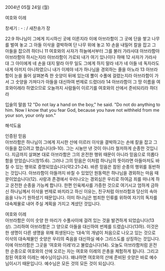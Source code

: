 2004년 05월 24일 (월)

여호와 이레



창세기 : - : / 새찬송가  장


22:9 하나님이 그에게 지시하신 곳에 이른지라 이에 아브라함이 그 곳에 단을 쌓고 나무를 벌여 놓고 그 아들 이삭을 결박하여 단 나무 위에 놓고 
10 손을 내밀어 칼을 잡고 그 아들을 잡으려 하더니 
11 여호와의 사자가 하늘에서부터 그를 불러 가라사대 아브라함아 아브라함아 하시는지라 아브라함이 가로되 내가 여기 있나이다 하매 
12 사자가 가라사대 그 아이에게 네 손을 대지 말라 아무 일도 그에게 하지 말라 네가 네 아들 네 독자라도 내게 아끼지 아니하였으니 내가 이제야 네가 하나님을 경외하는 줄을 아노라 
13 아브라함이 눈을 들어 살펴본즉 한 숫양이 뒤에 있는데 뿔이 수풀에 걸렸는지라 아브라함이 가서 그 숫양을 가져다가 아들을 대신하여 번제로 드렸더라 
14 아브라함이 그 땅 이름을 여호와이레라 하였으므로 오늘까지 사람들이 이르기를 여호와의 산에서 준비되리라 하더라 

입술의 말씀 
12 "Do not lay a hand on the boy," he said. "Do not do anything to him. Now I know that you fear God, because you have not withheld from me your son, your only son."

해석도움





인증된 믿음  
아브라함은 하나님이 그에게 지시한 산에 이르러 이삭을 결박하고는 손에 칼을 잡고 그 아들을 잡으려고 했습니다(9-10). 그는 시늉만 낸 것이 아니라 철저하게 순종한 것입니다. 지금까지 살펴본 대로 아브라함은 그의 온전한 행위 때문이 아니라 믿음으로 의롭다 함을 얻었습니다(창15:6). 그러나 그의 믿음은 이처럼 하나님의 뜻이라면 아들마저도 바칠 수 있는 행위로 증명되었습니다(약2:21-24). 바른 믿음은 참된 순종의 행위를 동반하는 것입니다. 아브라함이 아들까지 바칠 수 있었던 원동력은 하나님을 경외하는 마음 때문이었습니다(12). 사랑과 존경에서 우러나오는 경외심은 우리로 하여금 죄를 떠나게 하고 온전한 순종을 가능케 합니다. 한편 인육제사를 가증한 것으로 여기시고 엄하게 금하신 하나님께서 이삭을 번제로 바치라고 하신 이유는, 친구처럼 아브라함과 당신의 속마음을 나누기 원하셨기 때문입니다. 이미 하나님은 범죄한 인류를 위하여 자기의 독자를 대속제물로 내어 주실 계획을 가지고 계셨던 것입니다.    

여호와 이레  
아브라함은 이미 숫양 한 마리가 수풀사이에 걸려 있는 것을 발견하게 되었습니다(13상). 그리하여 아브라함은 그 양으로 아들을 대신하여 번제를 드렸습니다(13하). 이것은 한 생명이 다른 생명을 위해 희생된다는 ‘대속’의 개념이 처음으로 나오고 있는 것으로 이삭의 대속제물인 숫양은 우리의 죽음을 대신하실 예수 그리스도를 상징하는 것입니다. 이에 아브라함은 그곳을 ‘여호와 이레’라고 불렀습니다(14). 오늘도 아브라함처럼 온전한 순종으로 여호와의 산에 오르는 자는 여호와 이레의 은총을 체험하게 됩니다. 그리고 참된 여호와 이레는 예수님이십니다. 왜냐하면 여호와의 산에 준비된 숫양은 바로 예수님이시기 때문입니다. 예수님은 모든 것의 모든 것이 되십니다.